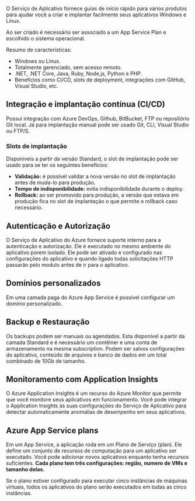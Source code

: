 O Serviço de Aplicativo fornece guias de início rápido para vários produtos para ajudar você a criar e implantar facilmente seus aplicativos Windows e Linux.

Ao ser criado é necessário ser associado a um App Service Plan e escolhido o sistema operacional.

Resumo de características:
- Windows ou Linux.
- Totalmente gerenciado, sem acesso remoto.
- .NET, .NET Core, Java, Ruby, Node,js, Python e PHP.
- Benefícios como CI/CD, slots de deployment, integrações com GitHub, Visual Studio, etc.

## Integração e implantação contínua (CI/CD)

Possui integração com Azure DevOps, Github, BitBucket, FTP ou repositório Git local. Já para implantação manual pode ser usado Git, CLI, Visual Studio ou FTP/S.

### Slots de implantação

Disponíveis a partir da versão Standard, o slot de implantação pode ser usado para se ter os seguintes benefícios: 
- **Validação:** é possível validar a nova versão no slot de implantação antes de muda-lo para produção.
- **Tempo de indisponibilidade:** evita indisponibilidade durante o deploy.
- **Rollback:** ao ser promovido para produção, a versão que estava em produção fica no slot de implantação o que permite o rollback caso necessário.

## Autenticação e Autorização

O Serviço de Aplicativo do Azure fornece suporte interno para a autenticação e autorização. Ele é executado no mesmo ambiente do aplicativo porem isolado. Ele pode ser ativado e configurado nas configurações do aplicativo e quando ligado todas solicitações HTTP passarão pelo modulo antes de ir para o aplicativo.

## Domínios personalizados

Em uma camada paga do Azure App Service é possível configurar um domínio personalizado.

## Backup e Restauração

Os backups podem ser manuais ou agendados. Esta disponível a partir da camada Standard e é necessário um contêiner e uma conta de armazenamento na mesma subscription. Podem ser salvos configurações do aplicativo, conteúdo de arquivos e banco de dados em um total combinado de 10Gb de tamanho.

## Monitoramento com Application Insights

O Azure Application Insights é um recurso do Azure Monitor que permite que você monitore seus aplicativos em funcionamento. Você pode integrar o Application Insights às suas configurações do Serviço de Aplicativo para detectar automaticamente anomalias de desempenho em seus aplicativos.

## Azure App Service plans

Em um App Service, a aplicação roda em um Plano de Serviço (plan). Ele define um conjunto de recursos de computação para um aplicativo ser executado. Você pode adicionar novos aplicativos enquanto tenha recursos suficientes. **Cada plano tem três configurações: região, numero de VMs e tamanho delas.**

Se o plano estiver configurado para executar cinco instâncias de máquinas virtuais, todos os aplicativos do plano serão executados em todas as cinco instâncias.